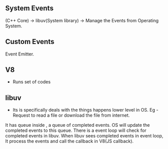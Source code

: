 
System Events 
-------------

 (C++ Core) -> libuv(System library) -> Manage the Events from Operating System.

Custom Events 
-------------

Event Emitter.

V8  
---
- Runs set of codes 

libuv 
-----

- Its is specifically deals with the things happens lower level in OS.
Eg - Request to read  a file or download the file from internet.

It has queue inside , a queue of completed events. OS will update the completed events to this queue.
There is a event loop will check for completed events in libuv. 
When libuv sees completed events in event loop, It process the events and call the callback in V8(JS callback). 






